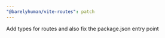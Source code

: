 ```yaml
---
"@barelyhuman/vite-routes": patch
---
```


Add types for routes and also fix the package.json entry point
